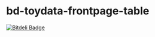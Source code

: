 bd-toydata-frontpage-table
==========================

[![Bitdeli Badge](https://d38jwvt3lv6c1n.cloudfront.net/jtuulos/bd-toydata-frontpage-table/trend.png)](https://bitdeli.com/free "Bitdeli Badge")

